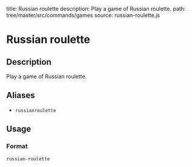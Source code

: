 title: Russian roulette
description: Play a game of Russian roulette.
path: tree/master/src/commands/games
source: russian-roulette.js

# Russian roulette

## Description

Play a game of Russian roulette.

## Aliases

* `russianroulette`

## Usage

### Format

`russian-roulette`
